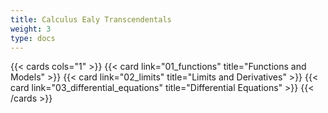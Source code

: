 ```yaml
---
title: Calculus Ealy Transcendentals
weight: 3
type: docs
---
```


{{< cards cols="1" >}}
{{< card link="01_functions" title="Functions and Models" >}}
{{< card link="02_limits" title="Limits and Derivatives" >}}
{{< card link="03_differential_equations" title="Differential Equations" >}}
{{< /cards >}}
